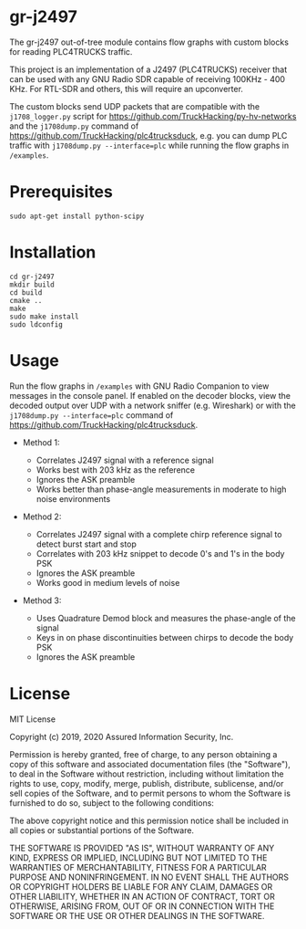 # gr-j2497

The gr-j2497 out-of-tree module contains flow graphs with custom blocks for reading PLC4TRUCKS traffic.

This project is an implementation of a J2497 (PLC4TRUCKS) receiver that can be used with any GNU Radio SDR capable of receiving 100KHz - 400 KHz. For RTL-SDR and others, this will require an upconverter.

The custom blocks send UDP packets that are compatible with the `j1708_logger.py` script for https://github.com/TruckHacking/py-hv-networks and the `j1708dump.py` command of https://github.com/TruckHacking/plc4trucksduck, e.g. you can dump PLC traffic with `j1708dump.py --interface=plc` while running the flow graphs in `/examples`.


# Prerequisites

```
sudo apt-get install python-scipy
```


# Installation
```
cd gr-j2497
mkdir build
cd build
cmake ..
make
sudo make install
sudo ldconfig
```


# Usage

Run the flow graphs in `/examples` with GNU Radio Companion to view messages in the console panel. If enabled on the decoder blocks, view the decoded output over UDP with a network sniffer (e.g. Wireshark) or with the `j1708dump.py --interface=plc` command of https://github.com/TruckHacking/plc4trucksduck.

* Method 1:
  * Correlates J2497 signal with a reference signal
  * Works best with 203 kHz as the reference
  * Ignores the ASK preamble
  * Works better than phase-angle measurements in moderate to high noise environments

* Method 2:
  * Correlates J2497 signal with a complete chirp reference signal to detect burst start and stop
  * Correlates with 203 kHz snippet to decode 0's and 1's in the body PSK
  * Ignores the ASK preamble
  * Works good in medium levels of noise

* Method 3:
  * Uses Quadrature Demod block and measures the phase-angle of the signal
  * Keys in on phase discontinuities between chirps to decode the body PSK
  * Ignores the ASK preamble


# License

MIT License

Copyright (c) 2019, 2020 Assured Information Security, Inc.

Permission is hereby granted, free of charge, to any person obtaining a copy
of this software and associated documentation files (the "Software"), to deal
in the Software without restriction, including without limitation the rights
to use, copy, modify, merge, publish, distribute, sublicense, and/or sell
copies of the Software, and to permit persons to whom the Software is
furnished to do so, subject to the following conditions:

The above copyright notice and this permission notice shall be included in all
copies or substantial portions of the Software.

THE SOFTWARE IS PROVIDED "AS IS", WITHOUT WARRANTY OF ANY KIND, EXPRESS OR
IMPLIED, INCLUDING BUT NOT LIMITED TO THE WARRANTIES OF MERCHANTABILITY,
FITNESS FOR A PARTICULAR PURPOSE AND NONINFRINGEMENT. IN NO EVENT SHALL THE
AUTHORS OR COPYRIGHT HOLDERS BE LIABLE FOR ANY CLAIM, DAMAGES OR OTHER
LIABILITY, WHETHER IN AN ACTION OF CONTRACT, TORT OR OTHERWISE, ARISING FROM,
OUT OF OR IN CONNECTION WITH THE SOFTWARE OR THE USE OR OTHER DEALINGS IN THE
SOFTWARE.

